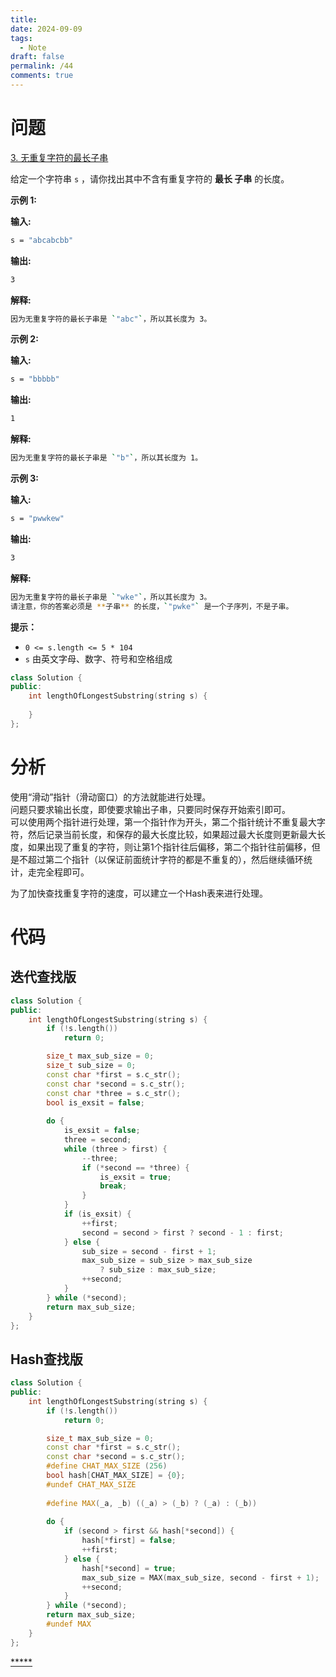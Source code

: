 ```yaml
---
title: 
date: 2024-09-09
tags:
  - Note
draft: false
permalink: /44
comments: true
---
```

# 问题

[3. 无重复字符的最长子串](https://leetcode.cn/problems/longest-substring-without-repeating-characters/)

给定一个字符串 `s` ，请你找出其中不含有重复字符的 **最长 子串** 的长度。

**示例 1:**    

**输入:**  
```bash
s = "abcabcbb"
```
**输出:**  
```bash
3 
```
**解释:**  
```bash
因为无重复字符的最长子串是 `"abc"`，所以其长度为 3。
```

**示例 2:**  

**输入:**  
```bash
s = "bbbbb"
```
**输出:**   
```bash
1
```
**解释:**   
```bash
因为无重复字符的最长子串是 `"b"`，所以其长度为 1。
```

**示例 3:**

**输入:**   
```bash
s = "pwwkew"
```
**输出:**  
```bash
3
```
**解释:**   
```bash
因为无重复字符的最长子串是 `"wke"`，所以其长度为 3。
请注意，你的答案必须是 **子串** 的长度，`"pwke"` 是一个子序列，不是子串。
```

**提示：**  

- `0 <= s.length <= 5 * 104`
- `s` 由英文字母、数字、符号和空格组成


```cpp
class Solution {
public:
    int lengthOfLongestSubstring(string s) {
        
    }
};
```

# 分析

使用“滑动”指针（滑动窗口）的方法就能进行处理。  
问题只要求输出长度，即使要求输出子串，只要同时保存开始索引即可。  
可以使用两个指针进行处理，第一个指针作为开头，第二个指针统计不重复最大字符，然后记录当前长度，和保存的最大长度比较，如果超过最大长度则更新最大长度，如果出现了重复的字符，则让第1个指针往后偏移，第二个指针往前偏移，但是不超过第二个指针（以保证前面统计字符的都是不重复的），然后继续循环统计，走完全程即可。  

为了加快查找重复字符的速度，可以建立一个Hash表来进行处理。

# 代码

## 迭代查找版

```cpp
class Solution {
public:
    int lengthOfLongestSubstring(string s) {
        if (!s.length())
            return 0;

        size_t max_sub_size = 0;
        size_t sub_size = 0;
        const char *first = s.c_str();
        const char *second = s.c_str();
        const char *three = s.c_str();
        bool is_exsit = false;
        
        do {
            is_exsit = false;
            three = second;
            while (three > first) {
                --three;
                if (*second == *three) {
                    is_exsit = true;
                    break;
                }
            }
            if (is_exsit) {
                ++first;
                second = second > first ? second - 1 : first;
            } else {
                sub_size = second - first + 1;
                max_sub_size = sub_size > max_sub_size 
                    ? sub_size : max_sub_size;
                ++second;
            }
        } while (*second);
        return max_sub_size;
    }
};
```

## Hash查找版

```cpp
class Solution {
public:
    int lengthOfLongestSubstring(string s) {
        if (!s.length())
            return 0;

        size_t max_sub_size = 0;
        const char *first = s.c_str();
        const char *second = s.c_str();
        #define CHAT_MAX_SIZE (256)
        bool hash[CHAT_MAX_SIZE] = {0};
        #undef CHAT_MAX_SIZE
        
        #define MAX(_a, _b) ((_a) > (_b) ? (_a) : (_b))
        
        do {
            if (second > first && hash[*second]) {
                hash[*first] = false;
                ++first;
            } else {
                hash[*second] = true;
                max_sub_size = MAX(max_sub_size, second - first + 1);
                ++second;
            }
        } while (*second);
        return max_sub_size;
        #undef MAX
    }
};
```

[*****](WB/Develop/CPP%20BEA/14%20算法与数据结构/3%20字符串/3%20字符串.md)
